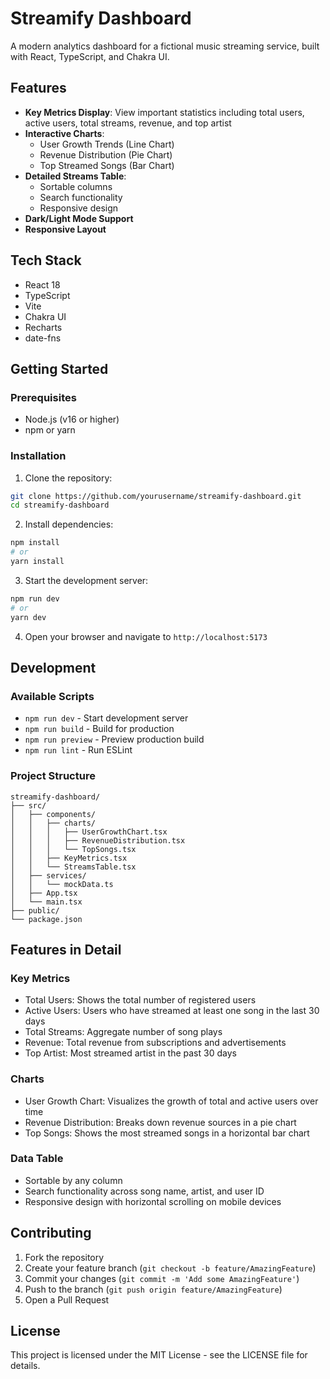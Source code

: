 # Streamify Dashboard

A modern analytics dashboard for a fictional music streaming service, built with React, TypeScript, and Chakra UI.

## Features

- **Key Metrics Display**: View important statistics including total users, active users, total streams, revenue, and top artist
- **Interactive Charts**:
  - User Growth Trends (Line Chart)
  - Revenue Distribution (Pie Chart)
  - Top Streamed Songs (Bar Chart)
- **Detailed Streams Table**:
  - Sortable columns
  - Search functionality
  - Responsive design
- **Dark/Light Mode Support**
- **Responsive Layout**

## Tech Stack

- React 18
- TypeScript
- Vite
- Chakra UI
- Recharts
- date-fns

## Getting Started

### Prerequisites

- Node.js (v16 or higher)
- npm or yarn

### Installation

1. Clone the repository:

```bash
git clone https://github.com/yourusername/streamify-dashboard.git
cd streamify-dashboard
```

2. Install dependencies:

```bash
npm install
# or
yarn install
```

3. Start the development server:

```bash
npm run dev
# or
yarn dev
```

4. Open your browser and navigate to `http://localhost:5173`

## Development

### Available Scripts

- `npm run dev` - Start development server
- `npm run build` - Build for production
- `npm run preview` - Preview production build
- `npm run lint` - Run ESLint

### Project Structure

```
streamify-dashboard/
├── src/
│   ├── components/
│   │   ├── charts/
│   │   │   ├── UserGrowthChart.tsx
│   │   │   ├── RevenueDistribution.tsx
│   │   │   └── TopSongs.tsx
│   │   ├── KeyMetrics.tsx
│   │   └── StreamsTable.tsx
│   ├── services/
│   │   └── mockData.ts
│   ├── App.tsx
│   └── main.tsx
├── public/
└── package.json
```

## Features in Detail

### Key Metrics

- Total Users: Shows the total number of registered users
- Active Users: Users who have streamed at least one song in the last 30 days
- Total Streams: Aggregate number of song plays
- Revenue: Total revenue from subscriptions and advertisements
- Top Artist: Most streamed artist in the past 30 days

### Charts

- User Growth Chart: Visualizes the growth of total and active users over time
- Revenue Distribution: Breaks down revenue sources in a pie chart
- Top Songs: Shows the most streamed songs in a horizontal bar chart

### Data Table

- Sortable by any column
- Search functionality across song name, artist, and user ID
- Responsive design with horizontal scrolling on mobile devices

## Contributing

1. Fork the repository
2. Create your feature branch (`git checkout -b feature/AmazingFeature`)
3. Commit your changes (`git commit -m 'Add some AmazingFeature'`)
4. Push to the branch (`git push origin feature/AmazingFeature`)
5. Open a Pull Request

## License

This project is licensed under the MIT License - see the LICENSE file for details.
